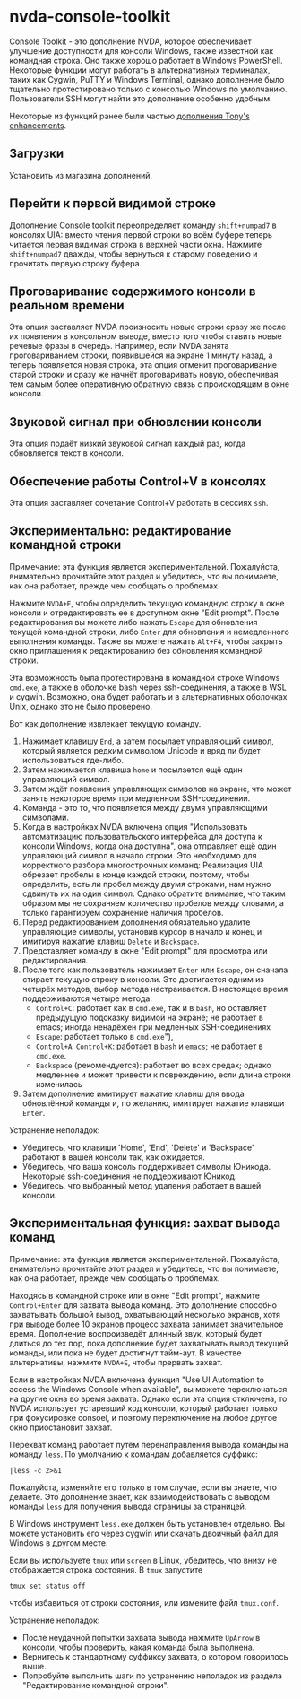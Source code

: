 # nvda-console-toolkit
Console Toolkit - это дополнение NVDA, которое обеспечивает улучшение доступности для консоли Windows, также известной как командная строка. Оно также хорошо работает в Windows PowerShell. Некоторые функции могут работать в альтернативных терминалах, таких как Cygwin, PuTTY и Windows Terminal, однако дополнение было тщательно протестировано только с консолью Windows по умолчанию. Пользователи SSH могут найти это дополнение особенно удобным.

Некоторые из функций ранее были частью [дополнения Tony's enhancements](https://github.com/mltony/nvda-tonys'enhancements/).

## Загрузки

Установить из магазина дополнений.

## Перейти к первой видимой строке
Дополнение Console toolkit переопределяет команду ``shift+numpad7`` в консолях UIA: вместо чтения первой строки во всём буфере теперь читается первая видимая строка в верхней части окна. Нажмите `shift+numpad7` дважды, чтобы вернуться к старому поведению и прочитать первую строку буфера.

## Проговаривание содержимого консоли в реальном времени

Эта опция заставляет NVDA произносить новые строки сразу же после их появления в консольном выводе, вместо того чтобы ставить новые речевые фразы в очередь. Например, если NVDA занята проговариванием строки, появившейся на экране 1 минуту назад, а теперь появляется новая строка, эта опция отменит проговаривание старой строки и сразу же начнёт проговаривать новую, обеспечивая тем самым более оперативную обратную связь с происходящим в окне консоли.

## Звуковой сигнал при обновлении консоли

Эта опция подаёт низкий звуковой сигнал каждый раз, когда обновляется текст в консоли.

## Обеспечение работы Control+V в консолях

Эта опция заставляет сочетание Control+V работать в сессиях `ssh`.

## Экспериментально: редактирование командной строки

Примечание: эта функция является экспериментальной. Пожалуйста, внимательно прочитайте этот раздел и убедитесь, что вы понимаете, как она работает, прежде чем сообщать о проблемах.

Нажмите `NVDA+E`, чтобы определить текущую командную строку в окне консоли и отредактировать ее в доступном окне "Edit prompt". После редактирования вы можете либо нажать `Escape` для обновления текущей командной строки, либо `Enter` для обновления и немедленного выполнения команды. Также вы можете нажать `Alt+F4`, чтобы закрыть окно приглашения к редактированию без обновления командной строки.

Эта возможность была протестирована в командной строке Windows `cmd.exe`, а также в оболочке bash через ssh-соединения, а также в WSL и cygwin. Возможно, она будет работать и в альтернативных оболочках Unix, однако это не было проверено.

Вот как дополнение извлекает текущую команду.
1. Нажимает клавишу `End`, а затем посылает управляющий символ, который является редким символом Unicode и вряд ли будет использоваться где-либо.
2. Затем нажимается клавиша `home` и посылается ещё один управляющий символ.
3. Затем ждёт появления управляющих символов на экране, что может занять некоторое время при медленном SSH-соединении.
4. Команда - это то, что появляется между двумя управляющими символами.
5. Когда в настройках NVDA включена опция "Использовать автоматизацию пользовательского интерфейса для доступа к консоли Windows, когда она доступна", она отправляет ещё один управляющий символ в начало строки. Это необходимо для корректного разбора многострочных команд: Реализация UIA обрезает пробелы в конце каждой строки, поэтому, чтобы определить, есть ли пробел между двумя строками, нам нужно сдвинуть их на один символ. Однако обратите внимание, что таким образом мы не сохраняем количество пробелов между словами, а только гарантируем сохранение наличия пробелов.
6. Перед редактированием дополнения обязательно удалите управляющие символы, установив курсор в начало и конец и имитируя нажатие клавиш `Delete` и `Backspace`.
7. Представляет команду в окне "Edit prompt" для просмотра или редактирования.
8. После того как пользователь нажимает `Enter` или `Escape`, он сначала стирает текущую строку в консоли.  Это достигается одним из четырёх методов, выбор метода настраивается. В настоящее время поддерживаются четыре метода:
    - `Control+C`: работает как в `cmd.exe`, так и в `bash`, но оставляет предыдущую подсказку видимой на экране; не работает в emacs; иногда ненадёжен при медленных SSH-соединениях
    - `Escape`: работает только в `cmd.exe`"),
    - `Control+A Control+K`: работает в `bash` и `emacs`; не работает в `cmd.exe`.
    - `Backspace` (рекомендуется): работает во всех средах; однако медленнее и может привести к повреждению, если длина строки изменилась
9. Затем дополнение имитирует нажатие клавиш для ввода обновлённой команды и, по желанию, имитирует нажатие клавиши `Enter`.

Устранение неполадок:
- Убедитесь, что клавиши 'Home', 'End', 'Delete' и 'Backspace' работают в вашей консоли так, как ожидается.
- Убедитесь, что ваша консоль поддерживает символы Юникода. Некоторые ssh-соединения не поддерживают Юникод.
- Убедитесь, что выбранный метод удаления работает в вашей консоли.

## Экспериментальная функция: захват вывода команд

Примечание: эта функция является экспериментальной. Пожалуйста, внимательно прочитайте этот раздел и убедитесь, что вы понимаете, как она работает, прежде чем сообщать о проблемах.

Находясь в командной строке или в окне "Edit prompt", нажмите `Control+Enter` для захвата вывода команд. Это дополнение способно захватывать большой вывод, охватывающий несколько экранов, хотя при выводе более 10 экранов процесс захвата занимает значительное время. Дополнение воспроизведёт длинный звук, который будет длиться до тех пор, пока дополнение будет захватывать вывод текущей команды, или пока не будет достигнут тайм-аут. В качестве альтернативы, нажмите `NVDA+E`, чтобы прервать захват.

Если в настройках NVDA включена функция "Use UI Automation to access the Windows Console when available", вы можете переключаться на другие окна во время захвата. Однако если эта опция отключена, то NVDA использует устаревший код консоли, который работает только при фокусировке consoel, и поэтому переключение на любое другое окно приостановит захват.

Перехват команд работает путём перенаправления вывода команды на команду `less`. По умолчанию к командам добавляется суффикс:
```
|less -c 2>&1
```
Пожалуйста, изменяйте его только в том случае, если вы знаете, что делаете. Это дополнение знает, как взаимодействовать с выводом команды `less` для получения вывода страницы за страницей.

В Windows инструмент `less.exe` должен быть установлен отдельно. Вы можете установить его через cygwin или скачать двоичный файл для Windows в другом месте.

Если вы используете `tmux` или `screen` в Linux, убедитесь, что внизу не отображается строка состояния. В `tmux` запустите 
```
tmux set status off
```
чтобы избавиться от строки состояния, или измените файл `tmux.conf`.

Устранение неполадок:
- После неудачной попытки захвата вывода нажмите `UpArrow` в консоли, чтобы проверить, какая команда была выполнена.
- Вернитесь к стандартному суффиксу захвата, о котором говорилось выше.
- Попробуйте выполнить шаги по устранению неполадок из раздела "Редактирование командной строки".